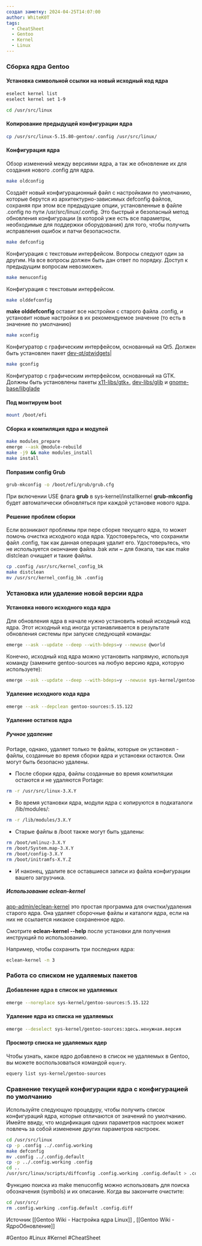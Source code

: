 ```yaml
---
создал заметку: 2024-04-25T14:07:00
author: WhiteK0T
tags:
  - CheatSheet
  - Gentoo
  - Kernel
  - Linux
---
```

### Сборка ядра Gentoo

#### Установка символьной ссылки на новый исходный код ядра
```bash
eselect kernel list
eselect kernel set 1-9

cd /usr/src/linux
```
#### Копирование предыдущей конфигурации ядра
```bash
cp /usr/src/linux-5.15.80-gentoo/.config /usr/src/linux/
```
#### Конфигурация ядра
Обзор изменений между версиями ядра, а так же обновление их для создания нового .config для ядра.
```bash
make oldconfig
```
Создаёт новый конфигурационный файл с настройками по умолчанию, которые берутся из архитектурно-зависимых defconfig файлов, сохраняя при этом все предыдущие опции, установленные в файле .config по пути /usr/src/linux/.config. 
Это быстрый и безопасный метод обновления конфигурации (в которой уже есть все параметры, необходимые для поддержки оборудования) для того, чтобы получить исправления ошибок и патчи безопасности.
```bash
make defconfig
```
Конфигурация с текстовым интерфейсом. Вопросы следуют один за другим. На все вопросы должен быть дан ответ по порядку. Доступ к предыдущим вопросам невозможен.
```bash
make menuconfig
```
Конфигурация с текстовым интерфейсом.
```bash
make olddefconfig
```
**make olddefconfig** оставит все настройки с старого файла .config, и установит новые настройки в их рекомендуемое значение (то есть в значение по умолчанию)
```bash
make xconfig
```
Конфигуратор с графическим интерфейсом, основанный на Qt5. Должен быть установлен пакет [dev-qt/qtwidgets](https://packages.gentoo.org/packages/dev-qt/qtwidgets)|
```bash
make gconfig
```
Конфигуратор с графическим интерфейсом, основанный на GTK. Должны быть установлены пакеты [x11-libs/gtk+](https://packages.gentoo.org/packages/x11-libs/gtk+), [dev-libs/glib](https://packages.gentoo.org/packages/dev-libs/glib) и [gnome-base/libglade](https://packages.gentoo.org/packages/gnome-base/libglade)
#### Под монтируем boot 
```bash
mount /boot/efi
```
#### Сборка и компиляция ядра и модулей
```bash
make modules_prepare
emerge --ask @module-rebuild
make -j9 && make modules_install
make install

```
#### Поправим config Grub
```bash
grub-mkconfig -o /boot/efi/grub/grub.cfg
```

При включении USE флага **grub** в sys-kernel/installkernel **grub-mkconfig** будет автоматически обновляться при каждой установке нового ядра.
#### Решение проблем сборки
Если возникают проблемы при пере сборке текущего ядра, то может помочь очистка исходного кода ядра. Удостоверьтесь, что сохранили файл .config, так как данная операция удалит его. Удостоверьтесь, что не используется окончание файла .bak или ~ для бэкапа, так как make distclean очищает и такие файлы.
```bash
cp .config /usr/src/kernel_config_bk
make distclean
mv /usr/src/kernel_config_bk .config
```
### Установка или удаление новой версии ядра
#### Установка нового исходного кода ядра
Для обновления ядра в начале нужно установить новый исходный код ядра. Этот исходный код иногда устанавливается в результате обновления системы при запуске следующей команды:
```bash
emerge --ask --update --deep --with-bdeps=y --newuse @world
```
Конечно, исходный код ядра можно установить напрямую, используя команду (замените gentoo-sources на любую версию ядра, которую используете):
```bash
emerge --ask --update --deep --with-bdeps=y --newuse sys-kernel/gentoo-sources:5.15.122
```
#### Удаление исходного кода ядра

```bash
emerge --ask --depclean gentoo-sources:5.15.122
```

#### Удаление остатков ядра
##### Ручное удаление
Portage, однако, удаляет только те файлы, которые он установил - файлы, созданные во время сборки ядра и установки остаются. Они могут быть безопасно удалены.

- После сборки ядра, файлы созданные во время компиляции остаются и не удаляются Portage:
```bash
rm -r /usr/src/linux-3.X.Y
```
- Во время установки ядра, модули ядра с копируются в подкаталоги /lib/modules/:
```bash
rm -r /lib/modules/3.X.Y
```
- Старые файлы в /boot также могут быть удалены:
```bash
rm /boot/vmlinuz-3.X.Y
rm /boot/System.map-3.X.Y
rm /boot/config-3.X.Y
rm /boot/initramfs-X.Y.Z
```
- И наконец, удалите все оставшиеся записи из файла конфигурации вашего загрузчика.
##### Использование eclean-kernel
[app-admin/eclean-kernel](https://packages.gentoo.org/packages/app-admin/eclean-kernel) это простая программа для очистки/удаления старого ядра. Она удаляет сборочные файлы и каталоги ядра, если на них не ссылается никакое сохраненное ядро.

Смотрите **eclean-kernel --help** после установки для получения инструкций по использованию.

Например, чтобы сохранить три последних ядра:
```bash
eclean-kernel -n 3
```
### Работа со списком не удаляемых пакетов
#### Добавление ядра в список не удаляемых
```bash
emerge --noreplace sys-kernel/gentoo-sources:5.15.122
```
#### Удаление ядра из списка не удаляемых
```bash
emerge --deselect sys-kernel/gentoo-sources:здесь.ненужная.версия
```
#### Просмотр списка не удаляемых ядер 
Чтобы узнать, какое ядро добавлено в список не удаляемых в Gentoo, вы можете воспользоваться командой `equery`.
```bash
equery list sys-kernel/gentoo-sources
```
### Сравнение текущей конфигурации ядра с конфигурацией по умолчанию

Используйте следующую процедуру, чтобы получить список конфигураций ядра, которые отличаются от значений по умолчанию.
Имейте ввиду, что модификация одних параметров настроек может повлечь за собой изменение других параметров настроек.
```bash
cd /usr/src/linux
cp -p .config ../.config.working
make defconfig
mv .config ../.config.default
cp -p ../.config.working .config
cd ..
/usr/src/linux/scripts/diffconfig .config.working .config.default > .config.diff
```
Функцию поиска из make menuconfig можно использовать для поиска обозначения (symbols) и их описание. Когда вы закончите 
очистите:
```bash
cd /usr/src/
rm .config.working .config.default .config.diff
```

Источник [[Gentoo Wiki - Настройка ядра Linux]] , [[Gentoo Wiki - ЯдроОбновление]]

#Gentoo 
#Linux 
#Kernel
#CheatSheet